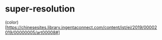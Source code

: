 # super-resolution
(color)[https://chinesesites.library.ingentaconnect.com/content/ist/ei/2019/00002019/00000005/art00008#]
